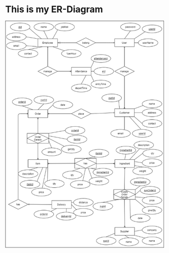 <h1>This is my ER-Diagram</h1>
<img src="src/main/resources/lk/ijse/mvcproject/er/Juice_Bar_ER-Daigram.png" width="500">
